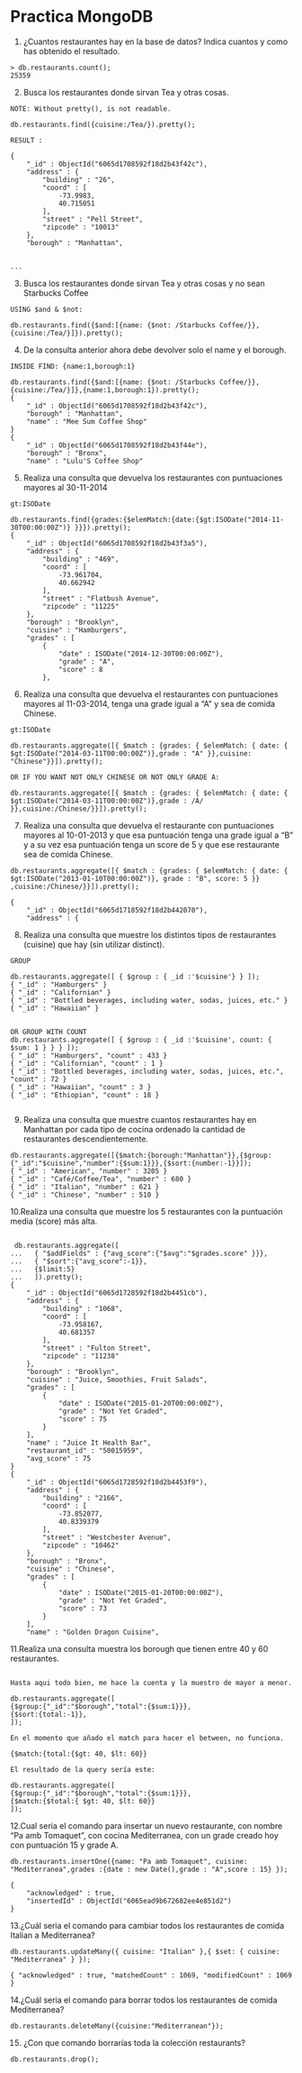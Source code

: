 # Practica MongoDB

1. ¿Cuantos restaurantes hay en la base de datos? Indica cuantos y como has obtenido el resultado.

```
> db.restaurants.count();
25359
```

2. Busca los restaurantes donde sirvan Tea y otras cosas.

```
NOTE: Without pretty(), is not readable.

db.restaurants.find({cuisine:/Tea/}).pretty();

RESULT : 

{
	"_id" : ObjectId("6065d1708592f18d2b43f42c"),
	"address" : {
		"building" : "26",
		"coord" : [
			-73.9983,
			40.715051
		],
		"street" : "Pell Street",
		"zipcode" : "10013"
	},
	"borough" : "Manhattan",


...
```

3. Busca los restaurantes donde sirvan Tea y otras cosas y no sean Starbucks
   Coffee
```
USING $and & $not:

db.restaurants.find({$and:[{name: {$not: /Starbucks Coffee/}},{cuisine:/Tea/}]}).pretty();
```

4. De la consulta anterior ahora debe devolver solo el name y el borough.

```
INSIDE FIND: {name:1,borough:1} 

db.restaurants.find({$and:[{name: {$not: /Starbucks Coffee/}},{cuisine:/Tea/}]},{name:1,borough:1}).pretty();
{
	"_id" : ObjectId("6065d1708592f18d2b43f42c"),
	"borough" : "Manhattan",
	"name" : "Mee Sum Coffee Shop"
}
{
	"_id" : ObjectId("6065d1708592f18d2b43f44e"),
	"borough" : "Bronx",
	"name" : "Lulu'S Coffee Shop"

```

5. Realiza una consulta que devuelva los restaurantes con puntuaciones
   mayores al 30-11-2014

```
gt:ISODate

db.restaurants.find({grades:{$elemMatch:{date:{$gt:ISODate("2014-11-30T00:00:00Z")} }}}).pretty();
{
	"_id" : ObjectId("6065d1708592f18d2b43f3a5"),
	"address" : {
		"building" : "469",
		"coord" : [
			-73.961704,
			40.662942
		],
		"street" : "Flatbush Avenue",
		"zipcode" : "11225"
	},
	"borough" : "Brooklyn",
	"cuisine" : "Hamburgers",
	"grades" : [
		{
			"date" : ISODate("2014-12-30T00:00:00Z"),
			"grade" : "A",
			"score" : 8
		},
```

6. Realiza una consulta que devuelva el restaurantes con puntuaciones
   mayores al 11-03-2014, tenga una grade igual a “A” y sea de comida
   Chinese.

```
gt:ISODate

db.restaurants.aggregate([{ $match : {grades: { $elemMatch: { date: { $gt:ISODate("2014-03-11T00:00:00Z")},grade : "A" }},cuisine: "Chinese"}}]).pretty();

OR IF YOU WANT NOT ONLY CHINESE OR NOT ONLY GRADE A:

db.restaurants.aggregate([{ $match : {grades: { $elemMatch: { date: { $gt:ISODate("2014-03-11T00:00:00Z")},grade : /A/ }},cuisine:/Chinese/}}]).pretty();

```

7. Realiza una consulta que devuelva el restaurante con puntuaciones
   mayores al 10-01-2013 y que esa puntuación tenga una grade igual a “B” y a su vez esa puntuación tenga un score de 5 y que ese restaurante sea de comida Chinese.

```
db.restaurants.aggregate([{ $match : {grades: { $elemMatch: { date: { $gt:ISODate("2013-01-10T00:00:00Z")}, grade : "B", score: 5 }} ,cuisine:/Chinese/}}]).pretty();

{
	"_id" : ObjectId("6065d1718592f18d2b442070"),
	"address" : {

```

8. Realiza una consulta que muestre los distintos tipos de restaurantes (cuisine) que hay (sin utilizar distinct).

```
GROUP

db.restaurants.aggregate([ { $group : { _id :'$cuisine'} } ]);
{ "_id" : "Hamburgers" }
{ "_id" : "Californian" }
{ "_id" : "Bottled beverages, including water, sodas, juices, etc." }
{ "_id" : "Hawaiian" }


OR GROUP WITH COUNT
db.restaurants.aggregate([ { $group : { _id :'$cuisine', count: { $sum: 1 } } } ]);
{ "_id" : "Hamburgers", "count" : 433 }
{ "_id" : "Californian", "count" : 1 }
{ "_id" : "Bottled beverages, including water, sodas, juices, etc.", "count" : 72 }
{ "_id" : "Hawaiian", "count" : 3 }
{ "_id" : "Ethiopian", "count" : 18 }


```

9. Realiza una consulta que muestre cuantos restaurantes hay en Manhattan por cada tipo de cocina ordenado la cantidad de restaurantes descendientemente.
   
```
db.restaurants.aggregate([{$match:{borough:"Manhattan"}},{$group:{"_id":"$cuisine","number":{$sum:1}}},{$sort:{number:-1}}]);
{ "_id" : "American", "number" : 3205 }
{ "_id" : "Café/Coffee/Tea", "number" : 680 }
{ "_id" : "Italian", "number" : 621 }
{ "_id" : "Chinese", "number" : 510 }

```

10.Realiza una consulta que muestre los 5 restaurantes con la puntuación media (score) más alta.

```

 db.restaurants.aggregate([
...   { "$addFields" : {"avg_score":{"$avg":"$grades.score" }}},
...   { "$sort":{"avg_score":-1}},
...   {$limit:5}
...   ]).pretty();
{
	"_id" : ObjectId("6065d1728592f18d2b4451cb"),
	"address" : {
		"building" : "1068",
		"coord" : [
			-73.958167,
			40.681357
		],
		"street" : "Fulton Street",
		"zipcode" : "11238"
	},
	"borough" : "Brooklyn",
	"cuisine" : "Juice, Smoothies, Fruit Salads",
	"grades" : [
		{
			"date" : ISODate("2015-01-20T00:00:00Z"),
			"grade" : "Not Yet Graded",
			"score" : 75
		}
	],
	"name" : "Juice It Health Bar",
	"restaurant_id" : "50015959",
	"avg_score" : 75
}
{
	"_id" : ObjectId("6065d1728592f18d2b4453f9"),
	"address" : {
		"building" : "2166",
		"coord" : [
			-73.852077,
			40.8339379
		],
		"street" : "Westchester Avenue",
		"zipcode" : "10462"
	},
	"borough" : "Bronx",
	"cuisine" : "Chinese",
	"grades" : [
		{
			"date" : ISODate("2015-01-20T00:00:00Z"),
			"grade" : "Not Yet Graded",
			"score" : 73
		}
	],
	"name" : "Golden Dragon Cuisine",

```
   
11.Realiza una consulta muestra los borough que tienen entre 40 y 60 restaurantes.

```

Hasta aqui todo bien, me hace la cuenta y la muestro de mayor a menor.

db.restaurants.aggregate([
{$group:{"_id":"$borough","total":{$sum:1}}},
{$sort:{total:-1}},
]);

En el momento que añado el match para hacer el between, no funciona.

{$match:{total:{$gt: 40, $lt: 60}}

El resultado de la query sería este:

db.restaurants.aggregate([
{$group:{"_id":"$borough","total":{$sum:1}}},
{$match:{$total:{ $gt: 40, $lt: 60}}
]);

```

12.Cual seria el comando para insertar un nuevo restaurante, con nombre “Pa amb Tomaquet”, con cocina Mediterranea, con un grade creado hoy con puntuación 15 y grade A.
   
```
db.restaurants.insertOne({name: "Pa amb Tomaquet", cuisine: "Mediterranea",grades :{date : new Date(),grade : "A",score : 15} });

{
	"acknowledged" : true,
	"insertedId" : ObjectId("6065ead9b672682ee4e851d2")
}

```
 
13.¿Cuál seria el comando para cambiar todos los restaurantes de comida Italian a Mediterranea?
  
```
db.restaurants.updateMany({ cuisine: "Italian" },{ $set: { cuisine: "Mediterranea" } });

{ "acknowledged" : true, "matchedCount" : 1069, "modifiedCount" : 1069 }

```
  
14.¿Cuál seria el comando para borrar todos los restaurantes de comida Mediterranea?

```
db.restaurants.deleteMany({cuisine:"Mediterranean"});
```

15. ¿Con que comando borrarías toda la colección restaurants?

```
db.restaurants.drop();
```